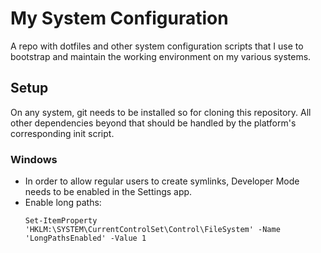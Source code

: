 # My System Configuration

A repo with dotfiles and other system configuration scripts that I use to bootstrap and maintain the working environment on my various systems.

## Setup

On any system, git needs to be installed so for cloning this repository. All other dependencies beyond that should be handled by the platform's corresponding init script.

### Windows

- In order to allow regular users to create symlinks, Developer Mode needs to be enabled in the Settings app.
- Enable long paths:
  ```
  Set-ItemProperty 'HKLM:\SYSTEM\CurrentControlSet\Control\FileSystem' -Name 'LongPathsEnabled' -Value 1
  ```
